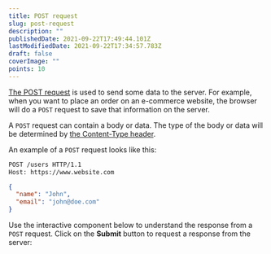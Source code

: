 ```yaml
---
title: POST request
slug: post-request
description: ""
publishedDate: 2021-09-22T17:49:44.101Z
lastModifiedDate: 2021-09-22T17:34:57.783Z
draft: false
coverImage: ""
points: 10
---
```


[The POST request](https://developer.mozilla.org/en-US/docs/Web/HTTP/Methods/POST) is used to send some data to the server. For example, when you want to place an order on an e-commerce website, the browser will do a `POST` request to save that information on the server.

A `POST` request can contain a body or data. The type of the body or data will be determined by [the Content-Type header](https://developer.mozilla.org/en-US/docs/Web/HTTP/Headers/Content-Type).

An example of a `POST` request looks like this:

```bash
POST /users HTTP/1.1
Host: https://www.website.com
```

```json
{
  "name": "John",
  "email": "john@doe.com"
}
```

Use the interactive component below to understand the response from a `POST` request. Click on the **Submit** button to request a response from the server:

<HTTPClient
  method="POST"
  isRequestMethodChangeDisabled
/>
